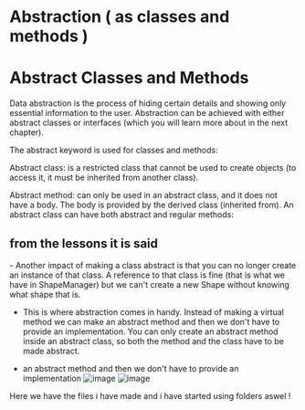 # Abstraction ( as classes and methods )

<h1>Abstract Classes and Methods</h1>
Data abstraction is the process of hiding certain details and showing only essential information to the user.
Abstraction can be achieved with either abstract classes or interfaces (which you will learn more about in the next chapter).

The abstract keyword is used for classes and methods:

Abstract class: is a restricted class that cannot be used to create objects (to access it, it must be inherited from another class).

Abstract method: can only be used in an abstract class, and it does not have a body. The body is provided by the derived class (inherited from).
An abstract class can have both abstract and regular methods:


<h2>from the lessons it is said</h2>
- Another impact of making a class abstract is that you can no longer create an instance of that class. A reference to that class is fine (that is what we have in ShapeManager) but we can't create a new Shape without knowing what shape that is. 

- This is where abstraction comes in handy. Instead of making a virtual method we can make an abstract method and then we don't have to provide an implementation. You can only create an abstract method inside an abstract class, so both the method and the class have to be made abstract.

- an abstract method and then we don't have to provide an implementation
![image](https://github.com/DanialPersian/AbstractionC-/assets/146435665/995d58df-12c8-4994-b6c9-c8f1ec3e6b38) ![image](https://github.com/DanialPersian/AbstractionC-/assets/146435665/6f710c81-9f2d-46bd-a2c0-5356db29852f)

Here we have the files i have made and i have started using folders aswel !
